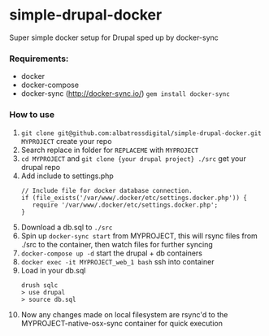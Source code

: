# simple-drupal-docker
Super simple docker setup for Drupal sped up by docker-sync

### Requirements:

- docker
- docker-compose
- docker-sync (http://docker-sync.io/) `gem install docker-sync`

### How to use

1. `git clone git@github.com:albatrossdigital/simple-drupal-docker.git MYPROJECT` create your repo
2. Search replace in folder for `REPLACEME` with `MYPROJECT`
3. `cd MYPROJECT` and `git clone {your drupal project} ./src` get your drupal repo
4. Add include to settings.php
   ```
   // Include file for docker database connection.
   if (file_exists('/var/www/.docker/etc/settings.docker.php')) {
      require '/var/www/.docker/etc/settings.docker.php';
   }
   ```
5. Download a db.sql to `./src`
6. Spin up `docker-sync start` from MYPROJECT, this will rsync files from ./src to the container, then watch files for further syncing
7. `docker-compose up -d` start the drupal + db containers
8. `docker exec -it MYPROJECT_web_1 bash` ssh into container
9. Load in your db.sql
   ```
   drush sqlc
   > use drupal
   > source db.sql
   ```
10. Now any changes made on local filesystem are rsync'd to the MYPROJECT-native-osx-sync container for quick execution